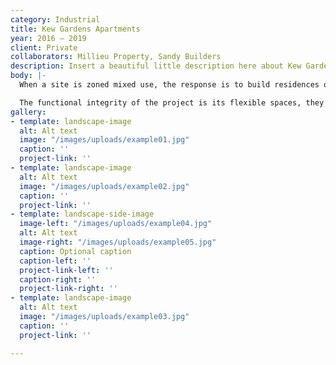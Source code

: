 ```yaml
---
category: Industrial
title: Kew Gardens Apartments
year: 2016 — 2019
client: Private
collaborators: Millieu Property, Sandy Builders
description: Insert a beautiful little description here about Kew Gardens Apartments.
body: |-
  When a site is zoned mixed use, the response is to build residences or commercial tenancies or some proportion of each type – this project allows for both uses to occur in the same space. A “flexible space”, complete with bathroom, kitchenette and storage is ready to accommodate a creative studio, a shop, an extension of the living area or even a car.

  The functional integrity of the project is its flexible spaces, they allow for multiple scenarios of work, live and socialising in the same space. The ground and first floor flexible spaces are ready to accommodate a creative studio, a shop, or extension of the living area.
gallery:
- template: landscape-image
  alt: Alt text
  image: "/images/uploads/example01.jpg"
  caption: ''
  project-link: ''
- template: landscape-image
  alt: Alt text
  image: "/images/uploads/example02.jpg"
  caption: ''
  project-link: ''
- template: landscape-side-image
  image-left: "/images/uploads/example04.jpg"
  alt: Alt text
  image-right: "/images/uploads/example05.jpg"
  caption: Optional caption
  caption-left: ''
  project-link-left: ''
  caption-right: ''
  project-link-right: ''
- template: landscape-image
  alt: Alt text
  image: "/images/uploads/example03.jpg"
  caption: ''
  project-link: ''

---
```

